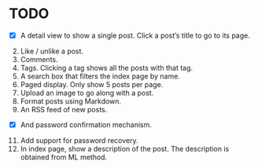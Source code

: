 # TODO

- [x] A detail view to show a single post. Click a post’s title to go to its page.
2.    Like / unlike a post.
3.    Comments.
4.    Tags. Clicking a tag shows all the posts with that tag.
5.    A search box that filters the index page by name.
6.    Paged display. Only show 5 posts per page.
7.    Upload an image to go along with a post.
8.    Format posts using Markdown.
9.    An RSS feed of new posts.
- [x] And password confirmation mechanism.
11.   Add support for password recovery.
12.   In index page, show a description of the post. The description is obtained from ML method.
